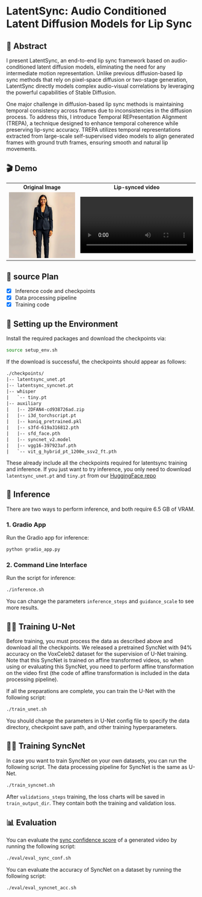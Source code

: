 # LatentSync: Audio Conditioned Latent Diffusion Models for Lip Sync

## 📖 Abstract

I present LatentSync, an end-to-end lip sync framework based on audio-conditioned latent diffusion models, eliminating the need for any intermediate motion representation. Unlike previous diffusion-based lip sync methods that rely on pixel-space diffusion or two-stage generation, LatentSync directly models complex audio-visual correlations by leveraging the powerful capabilities of Stable Diffusion.

One major challenge in diffusion-based lip sync methods is maintaining temporal consistency across frames due to inconsistencies in the diffusion process. To address this, I introduce Temporal REPresentation Alignment (TREPA), a technique designed to enhance temporal coherence while preserving lip-sync accuracy. TREPA utilizes temporal representations extracted from large-scale self-supervised video models to align generated frames with ground truth frames, ensuring smooth and natural lip movements.

## 🎬 Demo

<table class="center">
  <tr style="font-weight: bolder;text-align:center;">
        <td width="50%"><b>Original Image</b></td>
        <td width="50%"><b>Lip-synced video</b></td>
  </tr>
  <tr>
    <td>
      <img src="https://raw.githubusercontent.com/Saif-Ustad/LipSync/main/assets/generated_inputs_for_model/Input_Image_1.png" width="300">
    </td>
    <td>
      <video src=https://github.com/Saif-Ustad/LipSync/blob/main/generatedOutput/video_out7.mp4 controls preload></video>
    </td>
  </tr>
</table>


## 📑 source Plan

- [x] Inference code and checkpoints
- [x] Data processing pipeline
- [x] Training code

## 🔧 Setting up the Environment

Install the required packages and download the checkpoints via:

```bash
source setup_env.sh
```

If the download is successful, the checkpoints should appear as follows:

```
./checkpoints/
|-- latentsync_unet.pt
|-- latentsync_syncnet.pt
|-- whisper
|   `-- tiny.pt
|-- auxiliary
|   |-- 2DFAN4-cd938726ad.zip
|   |-- i3d_torchscript.pt
|   |-- koniq_pretrained.pkl
|   |-- s3fd-619a316812.pth
|   |-- sfd_face.pth
|   |-- syncnet_v2.model
|   |-- vgg16-397923af.pth
|   `-- vit_g_hybrid_pt_1200e_ssv2_ft.pth
```

These already include all the checkpoints required for latentsync training and inference. If you just want to try inference, you only need to download `latentsync_unet.pt` and `tiny.pt` from our [HuggingFace repo](https://huggingface.co/ByteDance/LatentSync)

## 🚀 Inference

There are two ways to perform inference, and both require 6.5 GB of VRAM.

### 1. Gradio App

Run the Gradio app for inference:

```bash
python gradio_app.py
```

### 2. Command Line Interface

Run the script for inference:

```bash
./inference.sh
```

You can change the parameters `inference_steps` and `guidance_scale` to see more results.

## 🏋️‍♂️ Training U-Net

Before training, you must process the data as described above and download all the checkpoints. We released a pretrained SyncNet with 94% accuracy on the VoxCeleb2 dataset for the supervision of U-Net training. Note that this SyncNet is trained on affine transformed videos, so when using or evaluating this SyncNet, you need to perform affine transformation on the video first (the code of affine transformation is included in the data processing pipeline).

If all the preparations are complete, you can train the U-Net with the following script:

```bash
./train_unet.sh
```

You should change the parameters in U-Net config file to specify the data directory, checkpoint save path, and other training hyperparameters.

## 🏋️‍♂️ Training SyncNet

In case you want to train SyncNet on your own datasets, you can run the following script. The data processing pipeline for SyncNet is the same as U-Net. 

```bash
./train_syncnet.sh
```

After `validations_steps` training, the loss charts will be saved in `train_output_dir`. They contain both the training and validation loss.

## 📊 Evaluation

You can evaluate the [sync confidence score](https://www.robots.ox.ac.uk/~vgg/publications/2016/Chung16a/chung16a.pdf) of a generated video by running the following script:

```bash
./eval/eval_sync_conf.sh
```

You can evaluate the accuracy of SyncNet on a dataset by running the following script:

```bash
./eval/eval_syncnet_acc.sh
```
